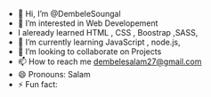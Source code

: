 - 👋 Hi, I’m @DembeleSoungal
- 👀 I’m interested in Web Developement
- I aleready learned HTML , CSS , Boostrap ,SASS, 
- 🌱 I’m currently learning JavaScript , node.js,
- 💞️ I’m looking to collaborate on Projects
- 📫 How to reach me dembelesalam27@gmail.com
- 😄 Pronouns: Salam
- ⚡ Fun fact: 

<!---
DembeleSoungalo/DembeleSoungalo is a ✨ special ✨ repository because its `README.md` (this file) appears on your GitHub profile.
You can click the Preview link to take a look at your changes.
--->
